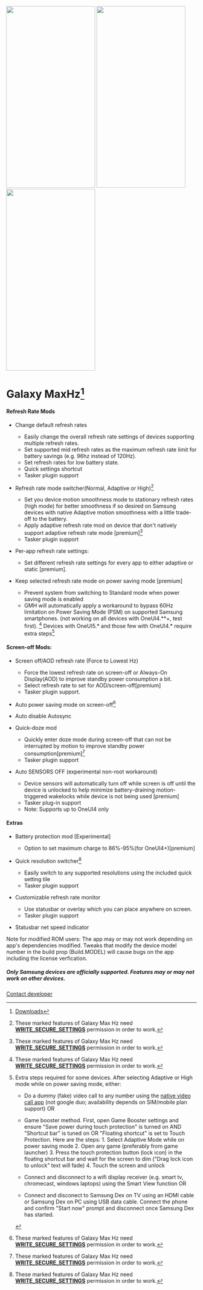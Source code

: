 
<img src="https://user-images.githubusercontent.com/65062033/216784718-83153bf4-9a8f-4dec-8e67-3c922ed803fe.png" width=235 height=480> <img src="https://user-images.githubusercontent.com/65062033/216784714-c7182db7-6b6c-43c8-bf1b-66b15247ec4e.png" width=235 height=480> <img src="https://user-images.githubusercontent.com/65062033/216784711-233fd3ba-5011-4a0f-b1f7-829018660dcd.png" width=235 height=480>

Galaxy MaxHz[^2]
======
#### Refresh Rate Mods

* Change default refresh rates
   * Easily change the overall refresh rate settings of devices supporting multiple refresh rates.
   * Set supported mid refresh rates as the maximum refresh rate limit for battery savings (e.g. 96hz instead of 120Hz).
   * Set refresh rates for low battery state.
   * Quick settings shortcut
   * Tasker plugin support

* Refresh rate mode switcher(Normal, Adaptive or High)[^1]
   * Set you device motion smoothness mode to stationary refresh rates (high mode) for better smoothness if so desired on Samsung devices with native Adaptive motion smoothness with a little trade-off to the battery.
   * Apply adaptive refresh rate mod on device that don't natively support adaptive refresh rate mode [premium][^1]
   * Tasker plugin support

* Per-app refresh rate settings:
   * Set different refresh rate settings for every app to either adaptive or static [premium].

* Keep selected refresh rate mode on power saving mode [premium]
   * Prevent system from switching to Standard mode when power saving mode is enabled
   * GMH will automatically apply a workaround to bypass 60Hz limitation on Power Saving Mode (PSM) on supported Samsung smartphones.
      (not working on all devices with OneUI4.**+, test first). [^1] Devices with OneUI5.* and those few with OneUI4.* require extra steps[^3]


#### Screen-off Mods:

* Screen off/AOD refresh rate (Force to Lowest Hz)
   * Force the lowest refresh rate on screen-off or Always-On Display(AOD) to improve standby power consumption a bit.
   * Select refresh rate to set for AOD/screen-off[premium]
   * Tasker plugin support.

* Auto power saving mode on screen-off[^1]

* Auto disable Autosync

* Quick-doze mod
   * Quickly enter doze mode during screen-off that can not be interrupted by motion to improve standby power consumption[premium][^1]
   * Tasker plugin support

* Auto SENSORS OFF (experimental non-root workaround)
   * Device sensors will automatically turn off while screen is off until the device is unlocked to help minimize battery-draining motion-triggered wakelocks while device is not being used [premium]
   * Tasker plug-in support
   * Note: Supports up to OneUI4 only


#### Extras

* Battery protection mod [Experimental]
   * Option to set maximum charge to 86%-95%(for OneUI4+)[premium]

* Quick resolution switcher[^1]
   * Easily switch to any supported resolutions using the included quick setting tile
   * Tasker plugin support


* Customizable refresh rate monitor
   * Use statusbar or overlay which you can place anywhere on screen.
   * Tasker plugin support

* Statusbar net speed indicator





[^1]: These marked features of Galaxy Max Hz need [**WRITE_SECURE_SETTINGS**](https://github.com/tribalfs/GalaxyMaxHzPub/wiki/How-to-grant-WRITE_SECURE_SETTINGS) permission in order to work. 


[^2]: [Downloads](https://github.com/tribalfs/GalaxyMaxHzPub/releases)

[^3]: Extra steps required for some devices.  After selecting Adaptive or High mode while on power saving mode, either:
       - Do a dummy (fake) video call to any number using the [native video call app](https://user-images.githubusercontent.com/65062033/216779623-7e7d78f1-e6cc-421a-8ab3-02f1d2712dec.png) (not google duo; availability depends on SIM/mobile plan support) OR
       - Game booster method. First, open Game Booster settings and ensure "Save power during touch protection" is turned on AND "Shortcut bar" is tuned on OR "Floating shortcut" is set to Touch Protection.
       Here are the steps:
        1. Select Adaptive Mode while on power saving mode
        2. Open any game (preferably from game launcher)
        3. Press the touch protection button (lock icon) in the floating shortcut bar and wait for the screen to dim ("Drag lock icon to unlock" text will fade)
        4. Touch the screen and unlock

       - Connect and disconnect to a wifi display receiver (e.g. smart tv, chromecast, windows laptops) using the Smart View function OR
       - Connect and disconect to Samsung Dex on TV using an HDMI cable or Samsung Dex on PC using USB data cable. Connect the phone and confirm "Start now" prompt and disconnect once Samsung Dex has started. 

 

Note for modified ROM users: The app may or may not work depending on app's dependencies modified. Tweaks that modify the device model number in the build prop (Build.MODEL) will cause bugs on the app including the license verfication.

##### Only Samsung devices are officially supported. Features may or may not work on other devices.

[Contact developer](mailto:tribalfs@gmail.com?subject=[GitHub]%20Galaxy%20MaxHz)
